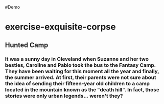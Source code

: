 #Demo
# exercise-exquisite-corpse
## Hunted Camp
### It was a sunny day in Cleveland when Suzanne and her two besties, Caroline and Pablo took the bus to the Fantasy Camp. They have been waiting for this moment all the year and finally, the summer arrived. At first, their parents were not sure about the idea of sending their fifteen-year old children to a camp located in the mountain known as the "death hill". In fact, those stories were only urban legends... weren't they?
